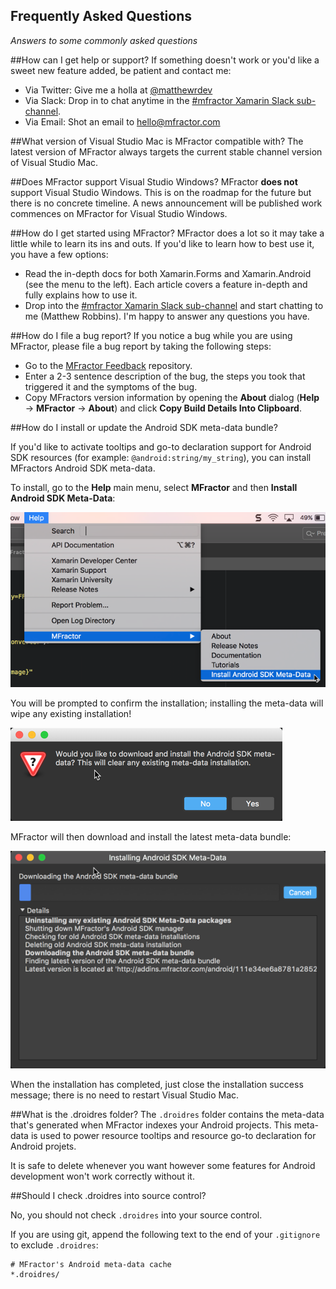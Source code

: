 ## Frequently Asked Questions

*Answers to some commonly asked questions*

##How can I get help or support?
If something doesn't work or you'd like a sweet new feature added, be patient and contact me:

 * Via Twitter: Give me a holla at [@matthewrdev](https://twitter.com/matthewrdev)
 * Via Slack: Drop in to chat anytime in the [#mfractor Xamarin Slack sub-channel](https://xamarinchat.slack.com/archives/mfractor).
 * Via Email: Shot an email to [hello@mfractor.com](hello@mfractor.com)

##What version of Visual Studio Mac is MFractor compatible with?
The latest version of MFractor always targets the current stable channel version of Visual Studio Mac.

##Does MFractor support Visual Studio Windows?
MFractor **does not** support Visual Studio Windows. This is on the roadmap for the future but there is no concrete timeline. A news announcement will be published work commences on MFractor for Visual Studio Windows.

##How do I get started using MFractor?
MFractor does a lot so it may take a little while to learn its ins and outs. If you'd like to learn how to best use it, you have a few options:

 * Read the in-depth docs for both Xamarin.Forms and Xamarin.Android (see the menu to the left). Each article covers a feature in-depth and fully explains how to use it.
 * Drop into the [#mfractor Xamarin Slack sub-channel](https://xamarinchat.slack.com/archives/mfractor) and start chatting to me (Matthew Robbins). I'm happy to answer any questions you have.

##How do I file a bug report?
If you notice a bug while you are using MFractor, please file a bug report by taking the following steps:

 * Go to the [MFractor Feedback](https://github.com/mfractor/mfractor-feedback/issues/new) repository.
 * Enter a 2-3 sentence description of the bug, the steps you took that triggered it and the symptoms of the bug.
 * Copy MFractors version information by opening the **About** dialog (**Help** -> **MFractor** -> **About**) and click **Copy Build Details Into Clipboard**.

##How do I install or update the Android SDK meta-data bundle?

If you'd like to activate tooltips and go-to declaration support for Android SDK resources (for example: `@android:string/my_string`), you can install MFractors Android SDK meta-data.

To install, go to the **Help** main menu, select **MFractor** and then **Install Android SDK Meta-Data**:

![Installing Android SDK Meta-Data Step 1](/img/faq/install-android-sdk-1.png)

You will be prompted to confirm the installation; installing the meta-data will wipe any existing installation!

![Installing Android SDK Meta-Data Step 2](/img/faq/install-android-sdk-2.png)

MFractor will then download and install the latest meta-data bundle:

![Installing Android SDK Meta-Data Step 3](/img/faq/install-android-sdk-3.png)

When the installation has completed, just close the installation success message; there is no need to restart Visual Studio Mac.

##What is the .droidres folder?
The `.droidres` folder contains the meta-data that's generated when MFractor indexes your Android projects. This meta-data is used to power resource tooltips and resource go-to declaration for Android projets.

It is safe to delete whenever you want however some features for Android development won't work correctly without it.

##Should I check .droidres into source control?

No, you should not check `.droidres` into your source control.

If you are using git, append the following text to the end of your `.gitignore` to exclude `.droidres`:

```
# MFractor's Android meta-data cache
*.droidres/
```
